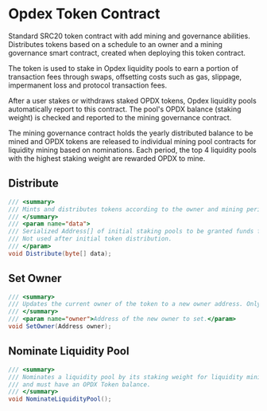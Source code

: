 # Opdex Token Contract

Standard SRC20 token contract with add mining and governance abilities. Distributes tokens based on a schedule to an owner and a mining governance 
smart contract, created when deploying this token contract. 

The token is used to stake in Opdex liquidity pools to earn a portion of transaction fees through swaps, offsetting costs such as gas, slippage,
impermanent loss and protocol transaction fees.

After a user stakes or withdraws staked OPDX tokens, Opdex liquidity pools automatically report to this contract.
The pool's OPDX balance (staking weight) is checked and reported to the mining governance contract.

The mining governance contract holds the yearly distributed balance to be mined and OPDX tokens are released to individual mining pool
contracts for liquidity mining based on nominations. Each period, the top 4 liquidity pools with the highest staking weight are rewarded
OPDX to mine.


## Distribute

```c#
/// <summary>
/// Mints and distributes tokens according to the owner and mining period schedules.
/// </summary>
/// <param name="data">
/// Serialized Address[] of initial staking pools to be granted funds for liquidity mining.
/// Not used after initial token distribution.
/// </param>
void Distribute(byte[] data);
```

## Set Owner

```c#
/// <summary>
/// Updates the current owner of the token to a new owner address. Only the current owner can set a new owner.
/// </summary>
/// <param name="owner">Address of the new owner to set.</param>
void SetOwner(Address owner);
```

## Nominate Liquidity Pool

```c#
/// <summary>
/// Nominates a liquidity pool by its staking weight for liquidity mining. The caller must be a smart contract
/// and must have an OPDX Token balance.
/// </summary>
void NominateLiquidityPool();
```